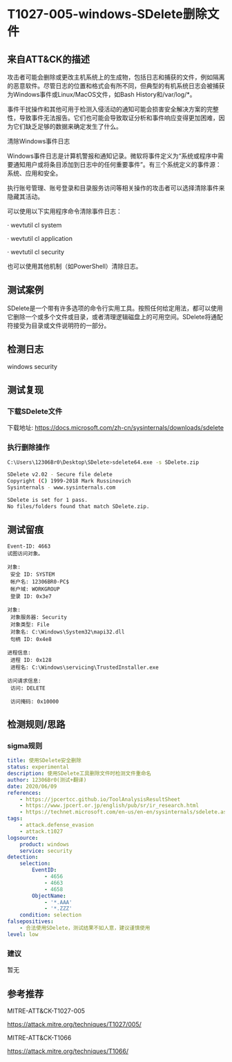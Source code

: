 # T1027-005-windows-SDelete删除文件

## 来自ATT&CK的描述

攻击者可能会删除或更改主机系统上的生成物，包括日志和捕获的文件，例如隔离的恶意软件。尽管日志的位置和格式会有所不同，但典型的有机系统日志会被捕获为Windows事件或Linux/MacOS文件，如Bash History和/var/log/*。

事件干扰操作和其他可用于检测入侵活动的通知可能会损害安全解决方案的完整性，导致事件无法报告。它们也可能会导致取证分析和事件响应变得更加困难，因为它们缺乏足够的数据来确定发生了什么。

清除Windows事件日志

Windows事件日志是计算机警报和通知记录。微软将事件定义为“系统或程序中需要通知用户或将条目添加到日志中的任何重要事件”。有三个系统定义的事件源：系统、应用和安全。

执行账号管理、账号登录和目录服务访问等相关操作的攻击者可以选择清除事件来隐藏其活动。

可以使用以下实用程序命令清除事件日志：

· wevtutil cl system

· wevtutil cl application

· wevtutil cl security

也可以使用其他机制（如PowerShell）清除日志。

## 测试案例

SDelete是一个带有许多选项的命令行实用工具。按照任何给定用法，都可以使用它删除一个或多个文件或目录，或者清理逻辑磁盘上的可用空间。SDelete将通配符接受为目录或文件说明符的一部分。

## 检测日志

windows security

## 测试复现

### 下载SDelete文件

下载地址: https://docs.microsoft.com/zh-cn/sysinternals/downloads/sdelete

### 执行删除操作

```bash
C:\Users\12306Br0\Desktop\SDelete>sdelete64.exe -s SDelete.zip

SDelete v2.02 - Secure file delete
Copyright (C) 1999-2018 Mark Russinovich
Sysinternals - www.sysinternals.com

SDelete is set for 1 pass.
No files/folders found that match SDelete.zip.
```

## 测试留痕

```log
Event-ID: 4663
试图访问对象。

对象:
 安全 ID: SYSTEM
 帐户名: 12306BR0-PC$
 帐户域: WORKGROUP
 登录 ID: 0x3e7

对象:
 对象服务器: Security
 对象类型: File
 对象名: C:\Windows\System32\mapi32.dll
 句柄 ID: 0x4e8

进程信息:
 进程 ID: 0x128
 进程名: C:\Windows\servicing\TrustedInstaller.exe

访问请求信息:
 访问: DELETE

 访问掩码: 0x10000
```

## 检测规则/思路

### sigma规则

```yml
title: 使用SDelete安全删除
status: experimental
description: 使用SDelete工具删除文件时检测文件重命名
author: 12306Br0(测试+翻译)
date: 2020/06/09
references:
    - https://jpcertcc.github.io/ToolAnalysisResultSheet
    - https://www.jpcert.or.jp/english/pub/sr/ir_research.html
    - https://technet.microsoft.com/en-us/en-en/sysinternals/sdelete.aspx
tags:
    - attack.defense_evasion
    - attack.t1027
logsource:
    product: windows
    service: security
detection:
    selection:
        EventID:
            - 4656
            - 4663
            - 4658
        ObjectName:
            - '*.AAA'
            - '*.ZZZ'
    condition: selection
falsepositives:
    - 合法使用SDelete，测试结果不如人意，建议谨慎使用
level: low
```

### 建议

暂无

## 参考推荐

MITRE-ATT&CK-T1027-005

<https://attack.mitre.org/techniques/T1027/005/>

MITRE-ATT&CK-T1066

<https://attack.mitre.org/techniques/T1066/>
